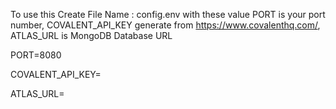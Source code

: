 To use this Create File Name : config.env 
with these value PORT is your port number, COVALENT_API_KEY generate from https://www.covalenthq.com/, ATLAS_URL is MongoDB Database URL

PORT=8080   

COVALENT_API_KEY=

ATLAS_URL=
